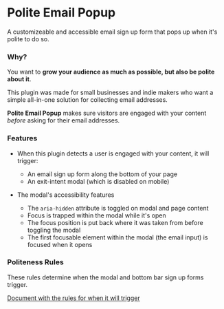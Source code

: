 # Polite Email Popup

A customizeable and accessible email sign up form that pops up when it's polite to do so.

### Why?

You want to **grow your audience as much as possible, but also be polite about it**.

This plugin was made for small businesses and indie makers who want a simple all-in-one solution for collecting email addresses. 

**Polite Email Popup** makes sure visitors are engaged with your content *before* asking for their email addresses.

### Features

* When this plugin detects a user is engaged with your content, it will trigger:
  * An email sign up form along the bottom of your page
  * An exit-intent modal (which is disabled on mobile)

* The modal's accessibility features
  * The `aria-hidden` attribute is toggled on modal and page content
  * Focus is trapped within the modal while it's open
  * The focus position is put back where it was taken from before toggling the modal
  * The first focusable element within the modal (the email input) is focused when it opens

### Politeness Rules

These rules determine when the modal and bottom bar sign up forms trigger.

[Document with the rules for when it will trigger](https://docs.google.com/document/d/1zBnJ2lj0PW0lkdfggaJytKFnDkggymcDGi4iG09FqPc/edit?usp=sharing)


